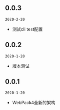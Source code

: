 
## 0.0.3

`2020-2-20`
- 测试cli test配置

## 0.0.2

`2020-1-20`

- 版本测试

## 0.0.1

`2020-1-20`

- WebPack4全新的架构


